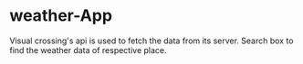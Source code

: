 # weather-App
Visual crossing's api is used to fetch the data from its server.
Search box to find the weather data of respective place.
